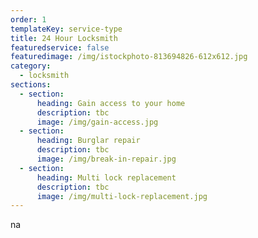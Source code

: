 ```yaml
---
order: 1
templateKey: service-type
title: 24 Hour Locksmith
featuredservice: false
featuredimage: /img/istockphoto-813694826-612x612.jpg
category:
  - locksmith
sections:
  - section:
      heading: Gain access to your home
      description: tbc
      image: /img/gain-access.jpg
  - section:
      heading: Burglar repair
      description: tbc
      image: /img/break-in-repair.jpg
  - section:
      heading: Multi lock replacement
      description: tbc
      image: /img/multi-lock-replacement.jpg
---
```

na